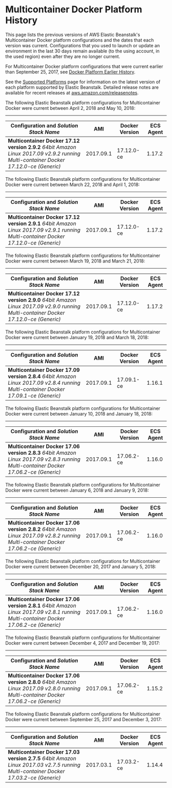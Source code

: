 # Multicontainer Docker Platform History<a name="platform-history-docker-multi"></a>

This page lists the previous versions of AWS Elastic Beanstalk's Multicontainer Docker platform configurations and the dates that each version was current\. Configurations that you used to launch or update an environment in the last 30 days remain available \(to the using account, in the used region\) even after they are no longer current\.

For Multicontainer Docker platform configurations that were current earlier than September 25, 2017, see [Docker Platform Earlier History](platform-history-docker.md)\.

See the [Supported Platforms](concepts.platforms.md) page for information on the latest version of each platform supported by Elastic Beanstalk\. Detailed release notes are available for recent releases at [aws\.amazon\.com/releasenotes](https://aws.amazon.com/releasenotes/AWS-Elastic-Beanstalk)\. 

The following Elastic Beanstalk platform configurations for Multicontainer Docker were current between April 2, 2018 and May 10, 2018:


****  

|  Configuration and *Solution Stack Name*   |  AMI  |  Docker Version  |  ECS Agent  | 
| --- | --- | --- | --- | 
|   **Multicontainer Docker 17\.12 version 2\.9\.2**   *64bit Amazon Linux 2017\.09 v2\.9\.2 running Multi\-container Docker 17\.12\.0\-ce \(Generic\)*   |  2017\.09\.1  |  17\.12\.0\-ce  |  1\.17\.2  | 

The following Elastic Beanstalk platform configurations for Multicontainer Docker were current between March 22, 2018 and April 1, 2018:


****  

|  Configuration and *Solution Stack Name*   |  AMI  |  Docker Version  |  ECS Agent  | 
| --- | --- | --- | --- | 
|   **Multicontainer Docker 17\.12 version 2\.9\.1**   *64bit Amazon Linux 2017\.09 v2\.9\.1 running Multi\-container Docker 17\.12\.0\-ce \(Generic\)*   |  2017\.09\.1  |  17\.12\.0\-ce  |  1\.17\.2  | 

The following Elastic Beanstalk platform configurations for Multicontainer Docker were current between March 19, 2018 and March 21, 2018:


****  

|  Configuration and *Solution Stack Name*   |  AMI  |  Docker Version  |  ECS Agent  | 
| --- | --- | --- | --- | 
|   **Multicontainer Docker 17\.12 version 2\.9\.0**   *64bit Amazon Linux 2017\.09 v2\.9\.0 running Multi\-container Docker 17\.12\.0\-ce \(Generic\)*   |  2017\.09\.1  |  17\.12\.0\-ce  |  1\.17\.2  | 

The following Elastic Beanstalk platform configurations for Multicontainer Docker were current between January 19, 2018 and March 18, 2018:


****  

|  Configuration and *Solution Stack Name*   |  AMI  |  Docker Version  |  ECS Agent  | 
| --- | --- | --- | --- | 
|   **Multicontainer Docker 17\.09 version 2\.8\.4**   *64bit Amazon Linux 2017\.09 v2\.8\.4 running Multi\-container Docker 17\.09\.1\-ce \(Generic\)*   |  2017\.09\.1  |  17\.09\.1\-ce  |  1\.16\.1  | 

The following Elastic Beanstalk platform configurations for Multicontainer Docker were current between January 10, 2018 and January 18, 2018:


****  

|  Configuration and *Solution Stack Name*   |  AMI  |  Docker Version  |  ECS Agent  | 
| --- | --- | --- | --- | 
|   **Multicontainer Docker 17\.06 version 2\.8\.3**   *64bit Amazon Linux 2017\.09 v2\.8\.3 running Multi\-container Docker 17\.06\.2\-ce \(Generic\)*   |  2017\.09\.1  |  17\.06\.2\-ce  |  1\.16\.0  | 

The following Elastic Beanstalk platform configurations for Multicontainer Docker were current between January 6, 2018 and January 9, 2018:


****  

|  Configuration and *Solution Stack Name*   |  AMI  |  Docker Version  |  ECS Agent  | 
| --- | --- | --- | --- | 
|   **Multicontainer Docker 17\.06 version 2\.8\.2**   *64bit Amazon Linux 2017\.09 v2\.8\.2 running Multi\-container Docker 17\.06\.2\-ce \(Generic\)*   |  2017\.09\.1  |  17\.06\.2\-ce  |  1\.16\.0  | 

The following Elastic Beanstalk platform configurations for Multicontainer Docker were current between December 20, 2017 and January 5, 2018:


****  

|  Configuration and *Solution Stack Name*   |  AMI  |  Docker Version  |  ECS Agent  | 
| --- | --- | --- | --- | 
|   **Multicontainer Docker 17\.06 version 2\.8\.1**   *64bit Amazon Linux 2017\.09 v2\.8\.1 running Multi\-container Docker 17\.06\.2\-ce \(Generic\)*   |  2017\.09\.1  |  17\.06\.2\-ce  |  1\.16\.0  | 

The following Elastic Beanstalk platform configurations for Multicontainer Docker were current between December 4, 2017 and December 19, 2017:


****  

|  Configuration and *Solution Stack Name*   |  AMI  |  Docker Version  |  ECS Agent  | 
| --- | --- | --- | --- | 
|   **Multicontainer Docker 17\.06 version 2\.8\.0**   *64bit Amazon Linux 2017\.09 v2\.8\.0 running Multi\-container Docker 17\.06\.2\-ce \(Generic\)*   |  2017\.09\.1  |  17\.06\.2\-ce  |  1\.15\.2  | 

The following Elastic Beanstalk platform configurations for Multicontainer Docker were current between September 25, 2017 and December 3, 2017:


****  

|  Configuration and *Solution Stack Name*   |  AMI  |  Docker Version  |  ECS Agent  | 
| --- | --- | --- | --- | 
|   **Multicontainer Docker 17\.03 version 2\.7\.5**   *64bit Amazon Linux 2017\.03 v2\.7\.5 running Multi\-container Docker 17\.03\.2\-ce \(Generic\)*   |  2017\.03\.1  |  17\.03\.2\-ce  |  1\.14\.4  | 